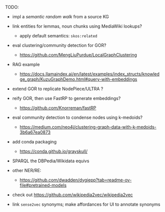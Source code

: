 TODO:

  * impl a _semantic random walk_ from a source KG

  * link entities for lemmas, noun chunks using MediaWiki lookups?
    - apply default semantics: `skos:related`

  * eval clustering/community detection for GOR?
    - https://github.com/MengLiuPurdue/LocalGraphClustering

  * RAG example
    - https://docs.llamaindex.ai/en/latest/examples/index_structs/knowledge_graph/KuzuGraphDemo.html#query-with-embeddings

  * extend GOR to replicate NodePiece/ULTRA ?

  * reify GOR, then use FastRP to generate embeddings?
    - https://github.com/Knorreman/fastRP

  * eval community detection to condense nodes using k-medoids?
    - https://medium.com/neo4j/clustering-graph-data-with-k-medoids-3b6a67ea0873

  * add conda packaging
    - https://conda.github.io/grayskull/


  * SPARQL the DBPedia/Wikidata equivs

  * other NER/RE:
    - https://github.com/dwadden/dygiepp?tab=readme-ov-file#pretrained-models

  * check out https://github.com/wikipedia2vec/wikipedia2vec

  * link `sense2vec` synonyms; make affordances for UI to annotate synonyms
